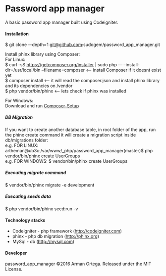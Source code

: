 # Password app manager
A basic password app manager built using Codeigniter.    

#### Installation  
$ git clone --depth=1 git@github.com:sudogem/password_app_manager.git      


Install phinx library using Composer:   
For Linux:    
$ curl -sS https://getcomposer.org/installer | sudo php — –install-dir=/usr/local/bin –filename=composer     <-- install Composer if it doesnt exist yet     
$ composer install         <-- it will read the composer.json and install phinx library and its dependencies on /vendor    
$ php vendor/bin/phinx     <-- lets check if phinx was installed    

For Windows:    
Download and run [Composer-Setup](https://getcomposer.org/Composer-Setup.exe)     

##### DB Migration     
If you want to create another database table, in root folder of the app, run the phinx create command it will create a migration script inside db/migrations folder:    
e.g. FOR LINUX: artheman@ub3c:/var/www/_php/password_app_manager(master)$ php vendor/bin/phinx create UserGroups     
e.g. FOR WINDOWS: $ vendor/bin/phinx create UserGroups    
##### Executing migrate command     
$ vendor/bin/phinx migrate -e development

##### Executing seeds data     
$ php vendor/bin/phinx seed:run -v      


#### Technology stacks   
* Codeigniter - php framework (http://codeigniter.com)
* phinx - php db migration (http://phinx.org)
* MySql - db (http://mysql.com)

#### Developer    
password_app_manager &copy;2016 Arman Ortega. Released under the MIT License.    
